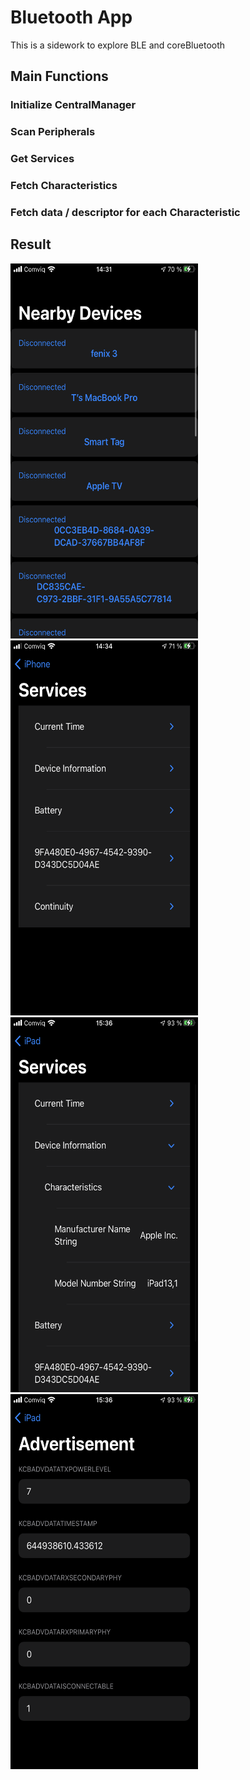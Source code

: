# Bluetooth App

This is a sidework to explore BLE and coreBluetooth

## Main Functions

### Initialize CentralManager 
### Scan Peripherals
### Get Services
### Fetch Characteristics
### Fetch data / descriptor for each Characteristic

## Result

<img src="Demo/Nearby.PNG" width="300" height="600">
<img src="Demo/Service.PNG" width="300" height="600">
<img src="Demo/Service_char.PNG" width="300" height="600">
<img src="Demo/Advertisement.PNG" width="300" height="600">
